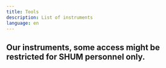 ```yaml
---
title: Tools
description: List of instruments
language: en
---
```

## Our instruments, some access might be restricted for SHUM personnel only.
